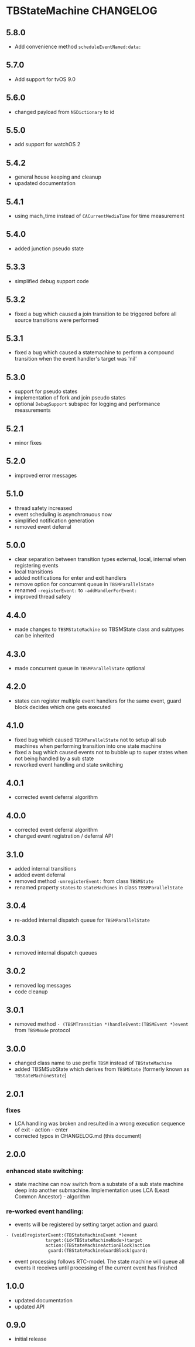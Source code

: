 # TBStateMachine CHANGELOG

## 5.8.0

- Add convenience method `scheduleEventNamed:data:`

## 5.7.0

- Add support for tvOS 9.0

## 5.6.0

- changed payload from `NSDictionary` to id

## 5.5.0

- add support for watchOS 2

## 5.4.2

- general house keeping and cleanup
- upadated documentation

## 5.4.1

- using mach_time instead of `CACurrentMediaTime` for time measurement

## 5.4.0

- added junction pseudo state

## 5.3.3

- simplified debug support code

## 5.3.2

- fixed a bug which caused a join transition to be triggered before all source transitions were performed

## 5.3.1

- fixed a bug which caused a statemachine to perform a compound transition when the event handler's target was 'nil'

## 5.3.0

- support for pseudo states
- implementation of fork and join pseudo states
- optional `DebugSupport` subspec for logging and performance measurements

## 5.2.1

- minor fixes

## 5.2.0

- improved error messages

## 5.1.0

- thread safety increased
- event scheduling is asynchronuous now
- simplified notification generation
- removed event deferral

## 5.0.0

- clear separation between transition types external, local, internal when registering events
- local transitions
- added notifications for enter and exit handlers
- remove option for concurrent queue in `TBSMParallelState`
- renamed `-registerEvent:` to `-addHandlerForEvent:`
- improved thread safety

## 4.4.0

- made changes to `TBSMStateMachine` so TBSMState class and subtypes can be inherited

## 4.3.0

- made concurrent queue in `TBSMParallelState` optional

## 4.2.0

- states can register multiple event handlers for the same event, guard block decides which one gets executed

## 4.1.0

- fixed bug which caused `TBSMParallelState` not to setup all sub machines when performing transition into one state machine
- fixed a bug which caused events not to bubble up to super states when not being handled by a sub state
- reworked event handling and state switching

## 4.0.1

- corrected event deferral algorithm

## 4.0.0

- corrected event deferral algorithm
- changed event registration / deferral API

## 3.1.0

- added internal transitions
- added event deferral
- removed method `-unregisterEvent:` from class `TBSMState`
- renamed property `states` to `stateMachines` in class `TBSMParallelState`

## 3.0.4

- re-added internal dispatch queue for `TBSMParallelState`

## 3.0.3

- removed internal dispatch queues

## 3.0.2

- removed log messages
- code cleanup

## 3.0.1

- removed method `- (TBSMTransition *)handleEvent:(TBSMEvent *)event` from `TBSMNode` protocol

## 3.0.0

- changed class name to use prefix `TBSM` instead of `TBStateMachine`
- added TBSMSubState which derives from `TBSMState` (formerly known as `TBStateMachineState`)

## 2.0.1

### fixes

- LCA handling was broken and resulted in a wrong execution sequence of exit - action - enter
- corrected typos in CHANGELOG.md (this document)

## 2.0.0

### enhanced state switching:

- state machine can now switch from a substate of a sub state machine deep into another submachine. Implementation uses LCA (Least Common Ancestor) - algorithm

### re-worked event handling:

- events will be registered by setting target action and guard:

```
- (void)registerEvent:(TBStateMachineEvent *)event
               target:(id<TBStateMachineNode>)target
               action:(TBStateMachineActionBlock)action
                guard:(TBStateMachineGuardBlock)guard;
```

- event processing follows RTC-model. The state machine will queue all events it receives until processing of the current event has finished

## 1.0.0

- updated documentation
- updated API

## 0.9.0

- initial release

